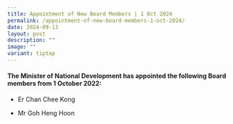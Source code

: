 ```yaml
---
title: Appointment of New Board Members | 1 Oct 2024
permalink: /appointment-of-new-board-members-1-oct-2024/
date: 2024-09-13
layout: post
description: ""
image: ""
variant: tiptap
---
```

<h4>The Minister of National Development has appointed the following Board members from 1 October 2022:</h4>
<ul data-tight="true" class="tight">
<li>
<p>Er Chan Chee Kong</p>
</li>
<li>
<p>Mr Goh Heng Hoon</p>
</li>
</ul>
<p></p>
